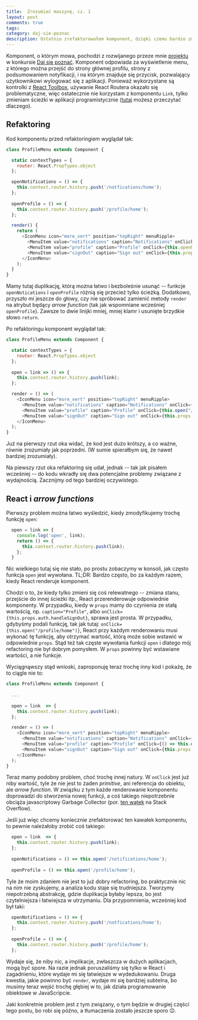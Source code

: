 ```yaml
---
title:  Zrozumieć maszynę, cz. 1
layout: post
comments: true
tags: 
category: daj-sie-poznac
description: Ostatnio zrefaktorowałem komponent, dzięki czemu bardzo zmniejszyła się ilość boilerplate, kod po zmianie był dużo bardziej elegancki. Skrócił się, łatwiej się go czytało, był bardziej spójny. Z czasem jednak odkryłem, że refaktoring był zły, bo przez wzgląd na specyfikę działania Reacta i obiektowego JavaScriptu, mógł mieć negatywny wpływ na performance. Ale po kolei...
---
```


Komponent, o którym mowa, pochodzi z rozwijanego przeze mnie [projektu](https://github.com/withspace/serverless-webapp-starter) w konkursie [Daj się poznać](http://dajsiepoznac.pl/).
Komponent odpowiada za wyświetlenie menu, z którego można przejść do strony głównej profilu, strony z podsumowaniem notyfikacji, i na którym znajduje się przycisk, pozwalający użytkownikowi  wylogować się z aplikacji.
Ponieważ wykorzystane są kontrolki z [React Toolbox](http://react-toolbox.com/#/components), używanie React Routera okazało się problematyczne, więc ostatecznie nie korzystam z komponentu `Link`, tylko zmieniam ścieżki w aplikacji programistycznie ([tutaj](http://dzikowski.github.io/daj-sie-poznac/2017/04/22/react-toolbox-i-react-router/) możesz przeczytać dlaczego).


## Refaktoring

Kod komponentu przed refaktoringiem wyglądał tak:

```javascript
class ProfileMenu extends Component {

  static contextTypes = {
    router: React.PropTypes.object
  };

  openNotifications = () => {
    this.context.router.history.push('/notfications/home');
  };
  
  openProfile = () => {
    this.context.router.history.push('/profile/home');
  };

  render() {
    return (
      <IconMenu icon="more_vert" position="topRight" menuRipple>
        <MenuItem value="notifications" caption="Notifications" onClick={this.openNotifications}/>
        <MenuItem value="profile" caption="Profile" onClick={this.openProfile}/>
        <MenuItem value="signOut" caption="Sign out" onClick={this.props.auth.handleSignOut}/>
      </IconMenu>
    );
  }
}
```

Mamy tutaj duplikację, którą można łatwo i bezboleśnie usunąć -- funkcje `openNotications` i `openProfile` różnią się przecież tylko ścieżką.
Dodatkowo, przyszło mi jeszcze do głowy, czy nie spróbować zamienić metody `render` na atrybut będący _arrow function_ (tak jak wspomniane wcześniej `openProfile`).
Zawsze to dwie linijki mniej, mniej klamr i usunięte brzydkie słowo `return`.

Po refaktoringu komponent wyglądał tak:

```javascript
class ProfileMenu extends Component {

  static contextTypes = {
    router: React.PropTypes.object
  };
  
  open = link => () => {
    this.context.router.history.push(link);
  };

  render = () => (
    <IconMenu icon="more_vert" position="topRight" menuRipple>
      <MenuItem value="notifications" caption="Notifications" onClick={this.open("/notifications/home")}/>
      <MenuItem value="profile" caption="Profile" onClick={this.open("/profile/home")}/>
      <MenuItem value="signOut" caption="Sign out" onClick={this.props.auth.handleSignOut}/>
    </IconMenu>
  );
}
```

Już na pierwszy rzut oka widać, że kod jest dużo krótszy, a co ważne, równie zrozumiały jak poprzedni.
(W sumie spierałbym się, że nawet bardziej zrozumiały).

Na piewszy rzut oka refaktoring się udał, jednak -- tak jak pisałem wcześniej -- do kodu wkradły się dwa potencjalne problemy związane z wydajnością.
Zacznijmy od tego bardziej oczywistego.


## React i _arrow functions_

Pierwszy problem można łatwo wyśledzić, kiedy zmodyfikujemy trochę funkcję `open`:

```javascript
  open = link => {
    console.log('open', link);
    return () => {
      this.context.router.history.push(link);
    };
  }
```

Nic wielkiego tutaj się nie stało, po prostu zobaczymy w konsoli, jak często funkcja `open` jest wywołana.
TL;DR: Bardzo często, bo za każdym razem, kiedy React renderuje komponent.

Chodzi o to, że kiedy tylko zmieni się coś relewatnego -- zmiana stanu, przejście do innej ścieżki itp., React przerenderowuje odpowiednie komponenty.
W przypadku, kiedy w `props` mamy do czynienia ze stałą wartością, np. `caption="Profile"`, albo `onClick={this.props.auth.handleSignOut}`, sprawa jest prosta.
W przypadku, gdybyśmy podali funkcję, tak jak tutaj: `onClick={this.open("/profile/home")}`, React przy każdym renderowaniu musi wykonać tę funkcję, aby otrzymać wartość, którą może sobie wstawić w odpowiednie `props`.
Stąd też tak częste wywołania funkcji `open` i dlatego mój refactoring nie był dobrym pomysłem.
W `props` powinny być wstawiane wartości, a nie funkcje.

Wyciągnąwszy stąd wnioski, zaproponuję teraz trochę inny kod i pokażę, że to ciągle nie to:

```javascript
class ProfileMenu extends Component {
  
  ...
  
  open = link  => {
    this.context.router.history.push(link);
  };

  render = () => (
    <IconMenu icon="more_vert" position="topRight" menuRipple>
      <MenuItem value="notifications" caption="Notifications" onClick={() => this.open("/notifications/home")}/>
      <MenuItem value="profile" caption="Profile" onClick={() => this.open("/profile/home")}/>
      <MenuItem value="signOut" caption="Sign out" onClick={this.props.auth.handleSignOut}/>
    </IconMenu>
  );
}
```

Teraz mamy podobny problem, choć trochę innej natury.
W `onClick` jest już niby wartość, tyle że nie jest to żaden _primitive_, ani referencja do obiektu, ale _arrow function_.
W związku z tym każde renderowanie komponentu doprowadzi do stworzenia nowej funkcji, a coś takiego niepotrzebnie obciąża javascriptowy Garbage Collector (por. [ten wątek](http://stackoverflow.com/questions/36677733/why-jsx-props-should-not-use-arrow-functions) na Stack Overflow). 

Jeśli już więc chcemy koniecznie zrefaktorować ten kawałek komponentu, to pewnie należałoby zrobić coś takiego:

```javascript
  open = link  => {
    this.context.router.history.push(link);
  };
  
  openNotifications = () => this.open('/notifications/home');
  
  openProfile = () => this.open('/profile/home');
```

Tyle że moim zdaniem nie jest to już dobry refactoring, bo praktycznie nic na nim nie zyskujemy, a analiza kodu staje się trudniejsza.
Tworzymy niepotrzebną abstrakcję, gdzie duplikacja byłaby lepsza, bo jest czytelniejsza i łatwiejsza w utrzymaniu.
Dla przypomnienia, wcześniej kod był taki:

```javascript
  openNotifications = () => {
    this.context.router.history.push('/notfications/home');
  };
  
  openProfile = () => {
    this.context.router.history.push('/profile/home');
  };
```

Wydaje się, że niby nic, a implikacje, zwłaszcza w dużych aplikacjach, mogą być spore.
Na razie jednak poruszaliśmy się tylko w React i zagadnieniu, które wydaje mi się łatwiejsze w wydedukowaniu.
Druga kwestia, jakie powinno być `render`, wydaje mi się bardziej subtelna, bo musimy teraz wejść trochę głębiej w to, jak działa programowanie obiektowe w JavaScripcie.

Jaki konkretnie problem jest z tym związany, o tym będzie w drugiej części tego postu, bo robi się późno, a tłumaczenia zostało jeszcze sporo &#128521;.
